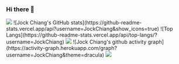 ### Hi there 👋

<!--
**JockChiang/JockChiang** is a ✨ _special_ ✨ repository because its `README.md` (this file) appears on your GitHub profile.

Here are some ideas to get you started:

- 🔭 I’m currently working on ...
- 🌱 I’m currently learning ...
- 👯 I’m looking to collaborate on ...
- 🤔 I’m looking for help with ...
- 💬 Ask me about ...
- 📫 How to reach me: ...
- 😄 Pronouns: ...
- ⚡ Fun fact: ...
-->

<img src="https://github-readme-streak-stats.herokuapp.com/?user=JockChiang&theme=radical" />
![Jock Chiang's GitHub stats](https://github-readme-stats.vercel.app/api?username=JockChiang&show_icons=true)
![Top Langs](https://github-readme-stats.vercel.app/api/top-langs/?username=JockChiang)
<img  src="https://github-readme-stats.vercel.app/api/top-langs/?username=JockChiang&layout=compact" />
![Jock Chiang's github activity graph](https://activity-graph.herokuapp.com/graph?username=JockChiang&theme=dracula)
<img  src="https://activity-graph.herokuapp.com/graph?username=JockChiang&theme=minimal" />